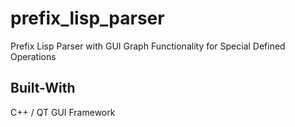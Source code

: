 # prefix_lisp_parser
Prefix Lisp Parser with GUI Graph Functionality for Special Defined Operations

## Built-With
C++ / QT GUI Framework
